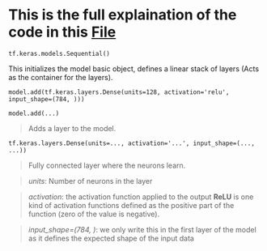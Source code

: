 # This is the full explaination of the code in this [File](https://github.com/amrorabea/TF/blob/main/ANN/ANN.ipynb)
```pip
tf.keras.models.Sequential()
```
This initializes the model basic object,
defines a linear stack of layers (Acts as the container for the layers).

```pip
model.add(tf.keras.layers.Dense(units=128, activation='relu', input_shape=(784, )))
```
``` model.add(...) ``` 
> Adds a layer to the model.

``` tf.keras.layers.Dense(units=..., activation='...', input_shape=(..., ...)) ``` 
> Fully connected layer where the neurons learn.

> _units_: Number of neurons in the layer

> _activation_: the activation function applied to the output __ReLU__ is one kind of activation functions defined as the positive part of the function (zero of the value is negative).

> _input_shape=(784, )_: we only write this in the first layer of the model as it defines the expected shape of the input data

